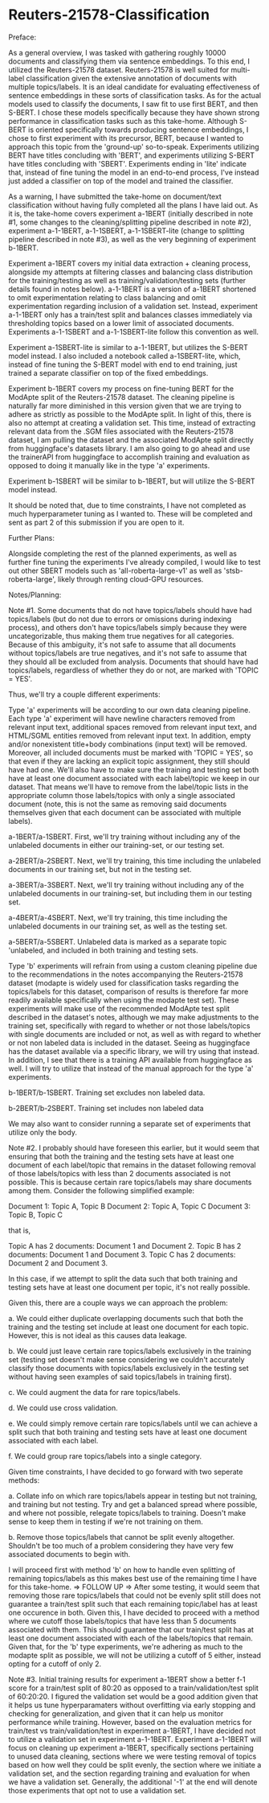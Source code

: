 # Reuters-21578-Classification

Preface:

As a general overview, I was tasked with gathering roughly 10000 documents and classifying them via sentence embeddings. To this end, I utilized the Reuters-21578 dataset. Reuters-21578 is well suited for multi-label classification given the extensive annotation of documents with multiple topics/labels. It is an ideal candidate for evaluating effectiveness of sentence embeddings in these sorts of classification tasks. As for the actual models used to classify the documents, I saw fit to use first BERT, and then S-BERT. I chose these models specifically because they have shown strong performance in classification tasks such as this take-home. Although S-BERT is oriented specifically towards producing sentence embeddings, I chose to first experiment with its precursor, BERT, because I wanted to approach this topic from the 'ground-up' so-to-speak. Experiments utilizing BERT have titles concluding with 'BERT', and experiments utilizing S-BERT have titles concluding with 'SBERT'. Experiments ending in 'lite' indicate that, instead of fine tuning the model in an end-to-end process, I've instead just added a classifier on top of the model and trained the classifier.

As a warning, I have submitted the take-home on document/text classification without having fully completed all the plans I have laid out. As it is, the take-home covers experiment a-1BERT (initially described in note #1, some changes to the cleaning/splitting pipeline described in note #2), experiment a-1-1BERT, a-1-1SBERT, a-1-1SBERT-lite (change to splitting pipeline described in note #3), as well as the very beginning of experiment b-1BERT.

Experiment a-1BERT covers my initial data extraction + cleaning process, alongside my attempts at filtering classes and balancing class distribution for the training/testing as well as training/validation/testing sets (further details found in notes below). a-1-1BERT is a version of a-1BERT shortened to omit experimentation relating to class balancing and omit experimentation regarding inclusion of a validation set. Instead, experiment a-1-1BERT only has a train/test split and balances classes immediately via thresholding topics based on a lower limit of associated documents. Experiments a-1-1SBERT and a-1-1SBERT-lite follow this convention as well.

Experiment a-1SBERT-lite is similar to a-1-1BERT, but utilizes the S-BERT model instead. I also included a notebook called a-1SBERT-lite, which, instead of fine tuning the S-BERT model with end to end training, just trained a separate classifier on top of the fixed embeddings.

Experiment b-1BERT covers my process on fine-tuning BERT for the ModApte split of the Reuters-21578 dataset. The cleaning pipeline is naturally far more diminished in this version given that we are trying to adhere as strictly as possible to the ModApte split. In light of this, there is also no attempt at creating a validation set. This time, instead of extracting relevant data from the .SGM files associated with the Reuters-21578 dataset, I am pulling the dataset and the associated ModApte split directly from huggingface's datasets library. I am also going to go ahead and use the trainerAPI from huggingface to accomplish training and evaluation as opposed to doing it manually like in the type 'a' experiments.

Experiment b-1SBERT will be similar to b-1BERT, but will utilize the S-BERT model instead.

It should be noted that, due to time constraints, I have not completed as much hyperparameter tuning as I wanted to. These will be completed and sent as part 2 of this submission if you are open to it.

Further Plans:

Alongside completing the rest of the planned experiments, as well as further fine tuning the experiments I've already compiled, I would like to test out other SBERT models such as 'all-roberta-large-v1' as well as 'stsb-roberta-large', likely through renting cloud-GPU resources.





Notes/Planning:

Note #1. Some documents that do not have topics/labels should have had topics/labels (but do not due to errors or omissions during indexing process), and others don't have topics/labels simply because they were uncategorizable, thus making them true negatives for all categories. Because of this ambiguity, it's not safe to assume that all documents without topics/labels are true negatives, and it's not safe to assume that they should all be excluded from analysis. Documents that should have had topics/labels, regardless of whether they do or not, are marked with 'TOPIC = YES'. 

Thus, we'll try a couple different experiments:

Type 'a' experiments will be according to our own data cleaning pipeline. Each type 'a' experiment will have newline characters removed from relevant input text, additional spaces removed from relevant input text, and HTML/SGML entities removed from relevant input text. In addition, empty and/or nonexistent title+body combinations (input text) will be removed. Moreover, all included documents must be marked with 'TOPIC = YES', so that even if they are lacking an explicit topic assignment, they still should have had one. We'll also have to make sure the training and testing set both have at least one document associated with each label/topic we keep in our dataset. That means we'll have to remove from the label/topic lists in the appropriate column those labels/topics with only a single associated document (note, this is not the same as removing said documents themselves given that each document can be associated with multiple labels).

a-1BERT/a-1SBERT. First, we'll try training without including any of the unlabeled documents in either our training-set, or our testing set.

a-2BERT/a-2SBERT. Next, we'll try training, this time including the unlabeled documents in our training set, but not in the testing set.

a-3BERT/a-3SBERT. Next, we'll try training without including any of the unlabeled documents in our training-set, but including them in our testing set.

a-4BERT/a-4SBERT. Next, we'll try training, this time including the unlabeled documents in our training set, as well as the testing set.

a-5BERT/a-5SBERT. Unlabeled data is marked as a separate topic 'unlabeled, and included in both training and testing sets.



Type 'b' experiments will refrain from using a custom cleaning pipeline due to the recommendations in the notes accompanying the Reuters-21578 dataset (modapte is widely used for classification tasks regarding the topics/labels for this dataset, comparison of results is therefore far more readily available specifically when using the modapte test set). These experiments will make use of the recommended ModApte test split described in the dataset's notes, although we may make adjustments to the training set, specifically with regard to whether or not those labels/topics with single documents are included or not, as well as with regard to whether or not non labeled data is included in the dataset. Seeing as huggingface has the dataset available via a specific library, we will try using that instead. In addition, I see that there is a training API available from huggingface as well. I will try to utilize that instead of the manual approach for the type 'a' experiments.

b-1BERT/b-1SBERT. Training set excludes non labeled data.

b-2BERT/b-2SBERT. Training set includes non labeled data

We may also want to consider running a separate set of experiments that utilize only the body.



Note #2. I probably should have foreseen this earlier, but it would seem that ensuring that both the training and the testing sets have at least one document of each label/topic that remains in the dataset following removal of those labels/topics with less than 2 documents associated is not possible. This is because certain rare topics/labels may share documents among them. Consider the following simplified example:

Document 1: Topic A, Topic B
Document 2: Topic A, Topic C
Document 3: Topic B, Topic C

that is,

Topic A has 2 documents: Document 1 and Document 2.
Topic B has 2 documents: Document 1 and Document 3.
Topic C has 2 documents: Document 2 and Document 3.

In this case, if we attempt to split the data such that both training and testing sets have at least one document per topic, it's not really possible.

Given this, there are a couple ways we can approach the problem:

a. We could either duplicate overlapping documents such that both the training and the testing set include at least one document for each topic. However, this is not ideal as this causes data leakage.

b. We could just leave certain rare topics/labels exclusively in the training set (testing set doesn't make sense considering we couldn't accurately classify those documents with topics/labels exclusively in the testing set without having seen examples of said topics/labels in training first).

c. We could augment the data for rare topics/labels.

d. We could use cross validation.

e. We could simply remove certain rare topics/labels until we can achieve a split such that both training and testing sets have at least one document associated with each label.

f. We could group rare topics/labels into a single category.

Given time constraints, I have decided to go forward with two seperate methods:

a. Collate info on which rare topics/labels appear in testing but not training, and training but not testing. Try and get a balanced spread where possible, and where not possible, relegate topics/labels to training. Doesn't make sense to keep them in testing if we're not training on them.

b. Remove those topics/labels that cannot be split evenly altogether. Shouldn't be too much of a problem considering they have very few associated documents to begin with.

I will proceed first with method 'b' on how to handle even splitting of remaining topics/labels as this makes best use of the remaining time I have for this take-home. => FOLLOW UP => After some testing, it would seem that removing those rare topics/labels that could not be evenly split still does not guarantee a train/test split such that each remaining topic/label has at least one occurence in both. Given this, I have decided to proceed with a method where we cutoff those labels/topics that have less than 5 documents associated with them. This should guarantee that our train/test split has at least one document associated with each of the labels/topics that remain. Given that, for the 'b' type experiments, we're adhering as much to the modapte split as possible, we will not be utilizing a cutoff of 5 either, instead opting for a cutoff of only 2.

Note #3. Initial training results for experiment a-1BERT show a better f-1 score for a train/test split of 80:20 as opposed to a train/validation/test split of 60:20:20. I figured the validation set would be a good addition given that it helps us tune hyperparamaters without overfitting via early stopping and checking for generalization, and given that it can help us monitor performance while training. However, based on the evaluation metrics for train/test vs train/validation/test in experiment a-1BERT, I have decided not to utilize a validation set in experiment a-1-1BERT. Experiment a-1-1BERT will focus on cleaning up experiment a-1BERT, specifically sections pertaining to unused data cleaning, sections where we were testing removal of topics based on how well they could be split evenly, the section where we initiate a validation set, and the section regarding training and evaluation for when we have a validation set. Generally, the additional '-1' at the end will denote those experiments that opt not to use a validation set.

